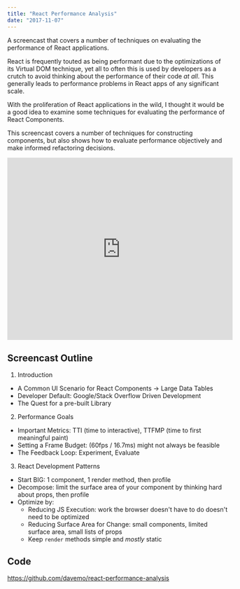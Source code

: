 ```yaml
---
title: "React Performance Analysis"
date: "2017-11-07"
---
```


<aside class="tldr">
  A screencast that covers a number of techniques on evaluating the performance of React applications.
</aside>

React is frequently touted as being performant due to the optimizations of its Virtual DOM technique, yet all to often this is used by developers as a crutch to avoid thinking about the performance of their code _at all_. This generally leads to performance problems in React apps of any significant scale.

With the proliferation of React applications in the wild, I thought it would be a good idea to examine some techniques for evaluating the performance of React Components.

This screencast covers a number of techniques for constructing components, but also shows how to evaluate performance objectively and make informed refactoring decisions.

<iframe src="https://www.youtube.com/embed/sVDnCMIkmTM?wmode=transparent" allowfullscreen frameborder="0" height="417" width="515"></iframe>

## Screencast Outline

1. Introduction

  * A Common UI Scenario for React Components -> Large Data Tables
  * Developer Default: Google/Stack Overflow Driven Development
  * The Quest for a pre-built Library

2. Performance Goals

  * Important Metrics: TTI (time to interactive), TTFMP (time to first meaningful paint)
  * Setting a Frame Budget: (60fps / 16.7ms) might not always be feasible
  * The Feedback Loop: Experiment, Evaluate

3. React Development Patterns

  * Start BIG: 1 component, 1 render method, then profile
  * Decompose: limit the surface area of your component by thinking hard about props, then profile
  * Optimize by:
    * Reducing JS Execution: work the browser doesn't have to do doesn't need to be optimized
    * Reducing Surface Area for Change: small components, limited surface area, small lists of props
    * Keep `render` methods simple and _mostly_ static

## Code

https://github.com/davemo/react-performance-analysis